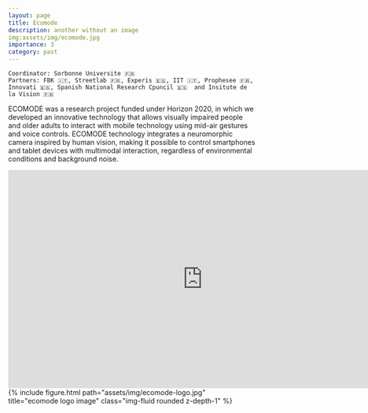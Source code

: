 ```yaml
---
layout: page
title: Ecomode
description: another without an image
img:assets/img/ecomode.jpg
importance: 3
category: past
---
```


    Coordinator: Sorbonne Universite 🇫🇷
    Partners: FBK 🇮🇹, Streetlab 🇫🇷, Experis 🇪🇸, IIT 🇮🇹, Prophesee 🇫🇷, Innovati 🇪🇸, Spanish National Research Cpuncil 🇪🇸  and Insitute de la Vision 🇫🇷

ECOMODE was a research project funded under Horizon 2020, in which we developed an innovative technology that allows visually impaired people and older adults to interact with mobile technology using mid-air gestures and voice controls. 
ECOMODE technology integrates a neuromorphic camera inspired by human vision, making it possible to control smartphones and tablet devices with multimodal interaction, regardless of environmental conditions and background noise.

<div class="row justify-content-sm-center">
    <div class="col-sm-8 mt-3 mt-md-0">
<iframe width="790" height="444" src="https://www.youtube.com/embed/R_ePduzmQ9s" title="YouTube video player" frameborder="0" allow="accelerometer; autoplay; clipboard-write; encrypted-media; gyroscope; picture-in-picture" allowfullscreen></iframe>   
</div>
    <div class="col-sm-4 mt-3 mt-md-0">
        {% include figure.html path="assets/img/ecomode-logo.jpg" title="ecomode logo image" class="img-fluid rounded z-depth-1" %}
    </div>
</div>

